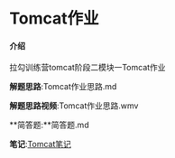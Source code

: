 # Tomcat作业

#### 介绍
拉勾训练营tomcat阶段二模块一Tomcat作业

**解题思路**:Tomcat作业思路.md

**解题思路视频**:Tomcat作业思路.wmv

**简答题:**简答题.md

**笔记**:[Tomcat笔记](https://zhengyao.space/categories/tomcat)


